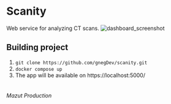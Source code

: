 # Scanity
Web service for analyzing CT scans.
<img alt="dashboard_screenshot" src="https://github.com/user-attachments/assets/54ff2e01-d8b1-4bee-a943-00a0ae766c12" />

## Building project
1. ```git clone https://github.com/gnegDev/scanity.git```
2. ```docker compose up```
3. The app will be available on https://localhost:5000/
<br/><br/>
###### Mazut Production
